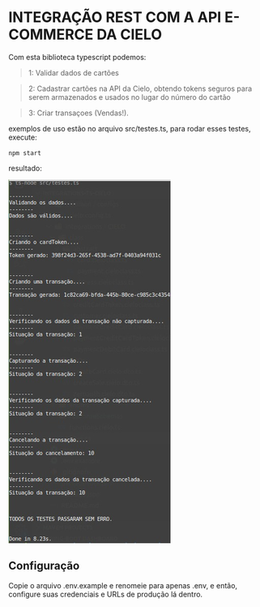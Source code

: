 # INTEGRAÇÃO REST COM A API E-COMMERCE DA CIELO

Com esta biblioteca typescript podemos:

> 1: Validar dados de cartões

> 2:  Cadastrar cartões na API da Cielo, obtendo tokens seguros para serem armazenados e usados no lugar do número do cartão

> 3:  Criar transaçoes (Vendas!).

exemplos de uso estão no arquivo src/testes.ts, para rodar esses testes, execute:

```
npm start
```

resultado:

![Teste](print.jpeg)

## Configuração

Copie o arquivo .env.example e renomeie para apenas .env, e então, configure suas credenciais e URLs de produção lá dentro.